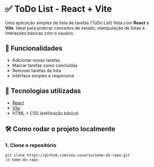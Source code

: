# ✅ ToDo List - React + Vite

Uma aplicação simples de lista de tarefas (ToDo List) feita com **React** e **Vite**. Ideal para praticar conceitos de estado, manipulação de listas e interações básicas com o usuário.

## 🧠 Funcionalidades

- Adicionar novas tarefas
- Marcar tarefas como concluídas
- Remover tarefas da lista
- Interface simples e responsiva

## 🚀 Tecnologias utilizadas

- [React](https://reactjs.org/)
- [Vite](https://vitejs.dev/)
- HTML + CSS (estilização básica)

## 🛠️ Como rodar o projeto localmente

### 1. Clone o repositório

```bash
git clone https://github.com/seu-usuario/nome-do-repo.git
cd nome-do-repo
